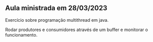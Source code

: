 ## Aula ministrada em 28/03/2023

Exercício sobre programação multithread em java.

Rodar produtores e consumidores através de um buffer e monitorar o funcionamento.

